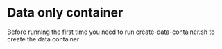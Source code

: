 # Data only container
Before running the first time you need to run create-data-container.sh to create the data container

